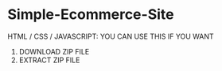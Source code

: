 # Simple-Ecommerce-Site
HTML / CSS / JAVASCRIPT: YOU CAN USE THIS IF YOU WANT

1. DOWNLOAD ZIP FILE
2. EXTRACT ZIP FILE

